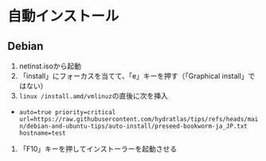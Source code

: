 # 自動インストール
## Debian
1. netinst.isoから起動
1. 「install」にフォーカスを当てて、「e」キーを押す（「Graphical install」ではない）
1. `linux /install.amd/vmlinuz`の直後に次を挿入
  - ` auto=true priority=critical url=https://raw.githubusercontent.com/hydratlas/tips/refs/heads/main/debian-and-ubuntu-tips/auto-install/preseed-bookworm-ja_JP.txt hostname=test `
1. 「F10」キーを押してインストーラーを起動させる